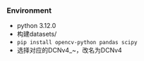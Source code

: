 ### Environment
- python 3.12.0
- 构建datasets/
- `pip install opencv-python pandas scipy`
- 选择对应的DCNv4_~，改名为DCNv4
 
